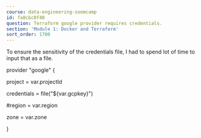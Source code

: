 ```yaml
---
course: data-engineering-zoomcamp
id: fa8cbc8f40
question: Terraform google provider requires credentials.
section: 'Module 1: Docker and Terraform'
sort_order: 1700
---
```


To ensure the sensitivity of the credentials file, I had to spend lot of time to input that as a file.

provider "google" {

project     = var.projectId

credentials = file("${var.gcpkey}")

#region      = var.region

zone = var.zone

}

